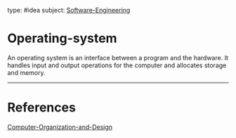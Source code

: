 type: #idea
subject: [Software-Engineering](Software-Engineering.md)
<!-- Subject should be a hub note -->
# Operating-system

An operating system is an interface between a program and the hardware. It handles input and output operations for the computer and allocates storage and memory.

---
# References
<!-- What references back up this idea -->
[Computer-Organization-and-Design](Computer-Organization-and-Design.md)